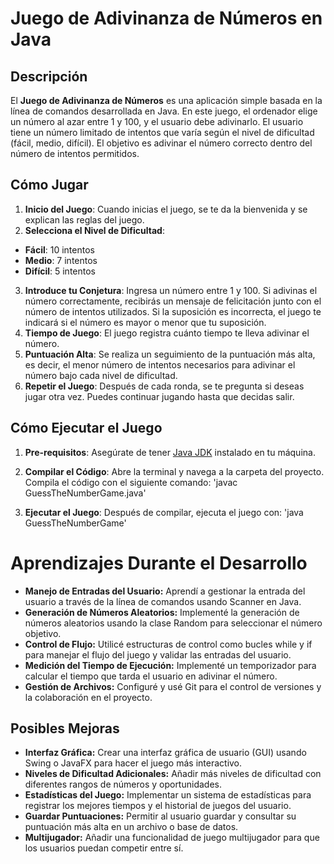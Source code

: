 # Juego de Adivinanza de Números en Java

## Descripción

El **Juego de Adivinanza de Números** es una aplicación simple basada en la línea de comandos desarrollada en Java. En este juego, el ordenador elige un número al azar entre 1 y 100, y el usuario debe adivinarlo. El usuario tiene un número limitado de intentos que varía según el nivel de dificultad (fácil, medio, difícil). El objetivo es adivinar el número correcto dentro del número de intentos permitidos.

## Cómo Jugar

1. **Inicio del Juego**:
Cuando inicias el juego, se te da la bienvenida y se explican las reglas del juego.
2. **Selecciona el Nivel de Dificultad**:
- **Fácil**: 10 intentos
- **Medio**: 7 intentos
- **Difícil**: 5 intentos
3. **Introduce tu Conjetura**:
Ingresa un número entre 1 y 100.
Si adivinas el número correctamente, recibirás un mensaje de felicitación junto con el número de intentos utilizados.
Si la suposición es incorrecta, el juego te indicará si el número es mayor o menor que tu suposición.
4. **Tiempo de Juego**:
El juego registra cuánto tiempo te lleva adivinar el número.
5. **Puntuación Alta**:
Se realiza un seguimiento de la puntuación más alta, es decir, el menor número de intentos necesarios para adivinar el número bajo cada nivel de dificultad.
6. **Repetir el Juego**:
Después de cada ronda, se te pregunta si deseas jugar otra vez. Puedes continuar jugando hasta que decidas salir.
## Cómo Ejecutar el Juego

1. **Pre-requisitos**:
Asegúrate de tener [Java JDK](https://www.oracle.com/in/java/technologies/downloads/) instalado en tu máquina.
2. **Compilar el Código**:
Abre la terminal y navega a la carpeta del proyecto.
Compila el código con el siguiente comando:
'javac GuessTheNumberGame.java'

3. **Ejecutar el Juego**:
Después de compilar, ejecuta el juego con:
'java GuessTheNumberGame'
# Aprendizajes Durante el Desarrollo

- **Manejo de Entradas del Usuario:** Aprendí a gestionar la entrada del usuario a través de la línea de comandos usando Scanner en Java.
- **Generación de Números Aleatorios:** Implementé la generación de números aleatorios usando la clase Random para seleccionar el número objetivo.
- **Control de Flujo:** Utilicé estructuras de control como bucles while y if para manejar el flujo del juego y validar las entradas del usuario.
- **Medición del Tiempo de Ejecución:** Implementé un temporizador para calcular el tiempo que tarda el usuario en adivinar el número.
- **Gestión de Archivos:** Configuré y usé Git para el control de versiones y la colaboración en el proyecto.
## Posibles Mejoras

- **Interfaz Gráfica:** Crear una interfaz gráfica de usuario (GUI) usando Swing o JavaFX para hacer el juego más interactivo.
- **Niveles de Dificultad Adicionales:** Añadir más niveles de dificultad con diferentes rangos de números y oportunidades.
- **Estadísticas del Juego:** Implementar un sistema de estadísticas para registrar los mejores tiempos y el historial de juegos del usuario.
- **Guardar Puntuaciones:** Permitir al usuario guardar y consultar su puntuación más alta en un archivo o base de datos.
- **Multijugador:** Añadir una funcionalidad de juego multijugador para que los usuarios puedan competir entre sí.
